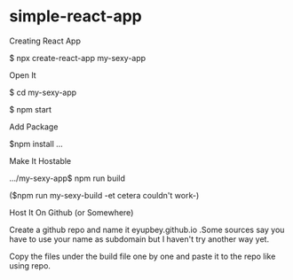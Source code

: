 # simple-react-app


Creating React App

$ npx create-react-app my-sexy-app
  
Open It

  $ cd my-sexy-app
  
  $ npm start
  
Add Package

$npm install ...
  
Make It Hostable

.../my-sexy-app$ npm run build
  
  ($npm run my-sexy-build  -et cetera couldn't work-)
  
Host It On Github (or Somewhere)

  Create a github repo and name it eyupbey.github.io .Some sources say you have to use your name as subdomain but I haven't try another way yet.
  
  Copy the files under the build file one by one and paste it to the repo like using repo.
